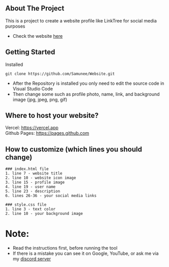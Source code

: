 ## About The Project
This is a project to create a website profile like LinkTree for social media purposes
* Check the website [here](https://craftee.vercel.app/)

## Getting Started
Installed

    git clone https://github.com/Samunee/Website.git
    
* After the Repository is installed you only need to edit the source code in Visual Studio Code
* Then change some such as profile photo, name, link, and background image (jpg, jpeg, png, gif)

## Where to host your website?
Vercel: https://vercel.app  
Github Pages: https://pages.github.com  

## How to customize (which lines you should change)
```
### index.html file
1. line 7 - website title  
2. line 10 - website icon image  
3. line 15 - profile image  
4. line 19 - user name  
5. line 23 - description  
6. lines 26-36 - your social media links  

### style.css file
1. line 3 - text color  
2. line 10 - your background image  
```

# Note:
* Read the instructions first, before running the tool
* If there is a mistake you can see it on Google, YouTube, or ask me via my [discord server](https://discord.gg/MsxuncgpUq)
